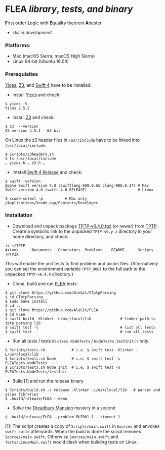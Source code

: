 # FLEA *library*, *tests, and binary*
**F**irst order **L**ogic with **E**quality theorem **A**ttester

- *still in development*

### Platforms:
- Mac (macOS Sierra, macOS High Sierra)
- Linux 64-bit (Ubuntu 16.04)

### Prerequisites

[Yices](http://yices.csl.sri.com),
[Z3](https://github.com/Z3Prover/z3),
and [Swift 4](https://swift.org/) have to be installed.

- Install [Yices](http://yices.csl.sri.com) and check:
```
$ yices -V
Yices 2.5.2
```

- Install [Z3](https://github.com/Z3Prover/z3) and check:
```
$ z3  --version
Z3 version 4.5.1 - 64 bit
```
On Linux the z3 header files in `/usr/include` have to be linked into `/usr/local/include`.

```
$ Scripts/z3headers.sh
$ ls /usr/local/include
… yices.h … z3.h …
```




- Intstall [Swift 4 Release](https://swift.org/download/#using-downloads)
and check:
```
$ swift -version
Apple Swift version 4.0 (swiftlang-900.0.65 clang-900.0.37) # Mac
Swift version 4.0 (swift-4.0-RELEASE)                       # Linux

$ xcode-select -p          # Mac only
/Applications/Xcode.app/Contents/Developer
```

### Installation

- Download and unpack package [TPTP-v6.4.0.tgz](http://www.cs.miami.edu/~tptp/TPTP/Distribution/TPTP-v6.4.0.tgz)
(or newer) from [TPTP](http://www.cs.miami.edu/~tptp/) .
Create a symbolic link to the unpacked `TPTP-v6.y.z` directory
in your home directory, and check:
```
ls ~/TPTP
Axioms		Documents	Generators	Problems	README		Scripts		TPTP2X
```
This will enable the unit tests to find problem and axiom files.
(Alternatively you can set the environment variable `TPTP_ROOT`
to the full path to the unpacked `TPTP-v6.4.0` directory.)
- Clone, build and run [FLEA](https://github.com/AleGit/FLEA) tests:
```
$ git clone https://github.com/AleGit/CTptpParsing
$ cd CTptpParsing
$ sudo make install
$ cd ..
$ git clone https://github.com/AleGit/FLEA
$ cd FLEA
$ swift build -Xlinker -L/usr/local/lib             # linker path to tptp parsing lib
$ swift test -l                                     # list all tests
$ swift test                                        # run all tests
```

- Run all tests / tests in `class NodeTests` / `NodeTests.testInit()` only:
```
$ Scripts/tests.sh            # i.e. $ swift test -Xlinker -L/usr/local/lib
$ Scripts/tests.sh Node       # i.e. $ swift test -s FLEATests.NodeTests
$ Scripts/tests.sh Node Init  # i.e. $ swift test -s FLEATests.NodeTests/testInit
```

- Build [1] and run the release binary
```
$ Scripts/build.sh -c release -Xlinker -L/usr/local/lib   # parser and yices libraries
$ .build/release/FLEA --demo
```

- Solve the [Dreadbury Mansion](http://www.cs.miami.edu/~tptp/cgi-bin/SeeTPTP?Category=Problems&Domain=PUZ&File=PUZ001-1.p) mystery in a second
```
$ .build/release/FLEA --problem PUZ001-1 --timeout 1
```

[1]: The script creates a copy of  `Scripts/main.swift` in `Sources` and envokes `swift build` afterwards.
When the build is done the script removes `Sources/main.swift`.
Otherwise `Sources/main.swift` and `Tests/LinuxMain.swift` would clash when building tests on Linux.
